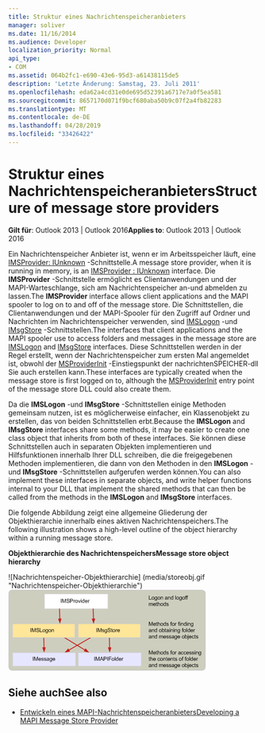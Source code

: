 ```yaml
---
title: Struktur eines Nachrichtenspeicheranbieters
manager: soliver
ms.date: 11/16/2014
ms.audience: Developer
localization_priority: Normal
api_type:
- COM
ms.assetid: 064b2fc1-e690-43e6-95d3-a61438115de5
description: 'Letzte Änderung: Samstag, 23. Juli 2011'
ms.openlocfilehash: eda62a4cd31e0de695d52391a6717e7a0f5ea581
ms.sourcegitcommit: 8657170d071f9bcf680aba50b9c07f2a4fb82283
ms.translationtype: MT
ms.contentlocale: de-DE
ms.lasthandoff: 04/28/2019
ms.locfileid: "33426422"
---
```

# <a name="structure-of-message-store-providers"></a><span data-ttu-id="9a634-103">Struktur eines Nachrichtenspeicheranbieters</span><span class="sxs-lookup"><span data-stu-id="9a634-103">Structure of message store providers</span></span>
  
<span data-ttu-id="9a634-104">**Gilt für**: Outlook 2013 | Outlook 2016</span><span class="sxs-lookup"><span data-stu-id="9a634-104">**Applies to**: Outlook 2013 | Outlook 2016</span></span> 
  
<span data-ttu-id="9a634-105">Ein Nachrichtenspeicher Anbieter ist, wenn er im Arbeitsspeicher läuft, eine [IMSProvider: IUnknown](imsprovideriunknown.md) -Schnittstelle.</span><span class="sxs-lookup"><span data-stu-id="9a634-105">A message store provider, when it is running in memory, is an [IMSProvider : IUnknown](imsprovideriunknown.md) interface.</span></span> <span data-ttu-id="9a634-106">Die **IMSProvider** -Schnittstelle ermöglicht es Clientanwendungen und der MAPI-Warteschlange, sich am Nachrichtenspeicher an-und abmelden zu lassen.</span><span class="sxs-lookup"><span data-stu-id="9a634-106">The **IMSProvider** interface allows client applications and the MAPI spooler to log on to and off of the message store.</span></span> <span data-ttu-id="9a634-107">Die Schnittstellen, die Clientanwendungen und der MAPI-Spooler für den Zugriff auf Ordner und Nachrichten im Nachrichtenspeicher verwenden, sind [IMSLogon](imslogoniunknown.md) -und [IMsgStore](imsgstoreimapiprop.md) -Schnittstellen.</span><span class="sxs-lookup"><span data-stu-id="9a634-107">The interfaces that client applications and the MAPI spooler use to access folders and messages in the message store are [IMSLogon](imslogoniunknown.md) and [IMsgStore](imsgstoreimapiprop.md) interfaces.</span></span> <span data-ttu-id="9a634-108">Diese Schnittstellen werden in der Regel erstellt, wenn der Nachrichtenspeicher zum ersten Mal angemeldet ist, obwohl der [MSProviderInit](msproviderinit.md) -Einstiegspunkt der nachrichtenSPEICHER-dll Sie auch erstellen kann.</span><span class="sxs-lookup"><span data-stu-id="9a634-108">These interfaces are typically created when the message store is first logged on to, although the [MSProviderInit](msproviderinit.md) entry point of the message store DLL could also create them.</span></span> 
  
<span data-ttu-id="9a634-109">Da die **IMSLogon** -und **IMsgStore** -Schnittstellen einige Methoden gemeinsam nutzen, ist es möglicherweise einfacher, ein Klassenobjekt zu erstellen, das von beiden Schnittstellen erbt.</span><span class="sxs-lookup"><span data-stu-id="9a634-109">Because the **IMSLogon** and **IMsgStore** interfaces share some methods, it may be easier to create one class object that inherits from both of these interfaces.</span></span> <span data-ttu-id="9a634-110">Sie können diese Schnittstellen auch in separaten Objekten implementieren und Hilfsfunktionen innerhalb Ihrer DLL schreiben, die die freigegebenen Methoden implementieren, die dann von den Methoden in den **IMSLogon** -und **IMsgStore** -Schnittstellen aufgerufen werden können.</span><span class="sxs-lookup"><span data-stu-id="9a634-110">You can also implement these interfaces in separate objects, and write helper functions internal to your DLL that implement the shared methods that can then be called from the methods in the **IMSLogon** and **IMsgStore** interfaces.</span></span> 
  
<span data-ttu-id="9a634-111">Die folgende Abbildung zeigt eine allgemeine Gliederung der Objekthierarchie innerhalb eines aktiven Nachrichtenspeichers.</span><span class="sxs-lookup"><span data-stu-id="9a634-111">The following illustration shows a high-level outline of the object hierarchy within a running message store.</span></span>
  
<span data-ttu-id="9a634-112">**Objekthierarchie des Nachrichtenspeichers**</span><span class="sxs-lookup"><span data-stu-id="9a634-112">**Message store object hierarchy**</span></span>
  
<span data-ttu-id="9a634-113">![Nachrichtenspeicher-Objekthierarchie] (media/storeobj.gif "Nachrichtenspeicher-Objekthierarchie")</span><span class="sxs-lookup"><span data-stu-id="9a634-113">![Message store object hierarchy](media/storeobj.gif "Message store object hierarchy")</span></span>
  
## <a name="see-also"></a><span data-ttu-id="9a634-114">Siehe auch</span><span class="sxs-lookup"><span data-stu-id="9a634-114">See also</span></span>

- [<span data-ttu-id="9a634-115">Entwickeln eines MAPI-Nachrichtenspeicheranbieters</span><span class="sxs-lookup"><span data-stu-id="9a634-115">Developing a MAPI Message Store Provider</span></span>](developing-a-mapi-message-store-provider.md)

